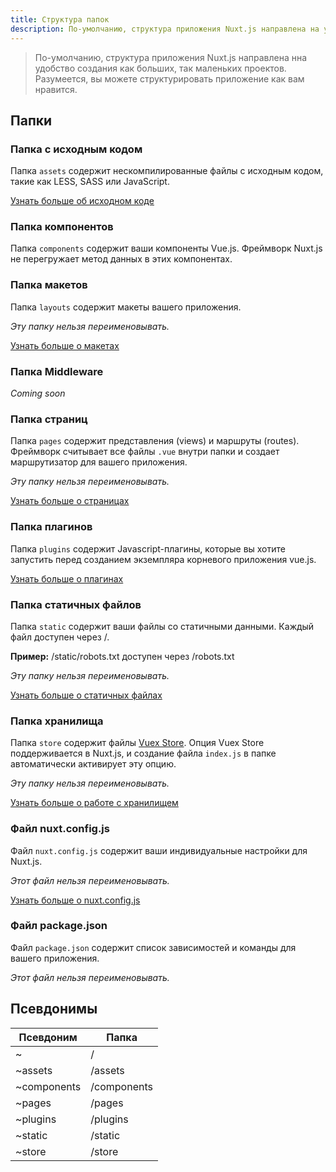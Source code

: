 ```yaml
---
title: Структура папок
description: По-умолчанию, структура приложения Nuxt.js направлена на удобство создания как больших, так маленьких проектов.
---
```


> По-умолчанию, структура приложения Nuxt.js направлена нна удобство создания как больших, так маленьких проектов. Разумеется, вы можете структурировать приложение как вам нравится.

## Папки

### Папка с исходным кодом

Папка `assets` содержит нескомпилированные файлы с исходным кодом, такие как LESS, SASS или JavaScript.

[Узнать больше об исходном коде](/guide/assets)

### Папка компонентов

Папка `components` содержит ваши компоненты Vue.js. Фреймворк Nuxt.js не перегружает метод данных в этих компонентах.

### Папка макетов

Папка `layouts` содержит макеты вашего приложения.

_Эту папку нельзя переименовывать._

[Узнать больше о макетах](/guide/layouts)

### Папка Middleware

_Coming soon_

### Папка страниц

Папка `pages` содержит представления (views) и маршруты (routes). Фреймворк считывает все файлы `.vue` внутри папки и создает маршрутизатор для вашего приложения.

_Эту папку нельзя переименовывать._

[Узнать больше о страницах](/guide/pages)

### Папка плагинов

Папка `plugins` содержит Javascript-плагины, которые вы хотите запустить перед
созданием экземпляра корневого приложения vue.js.

[Узнать больше о плагинах](/guide/plugins)

### Папка статичных файлов

Папка `static` содержит ваши файлы со статичными данными. Каждый файл доступен через /.

**Пример:** /static/robots.txt доступен через /robots.txt

_Эту папку нельзя переименовывать._

[Узнать больше о статичных файлах](/guide/static)

### Папка хранилища

Папка `store` содержит файлы [Vuex Store](http://vuex.vuejs.org). Опция Vuex Store поддерживается в Nuxt.js, и создание файла `index.js` в папке автоматически активирует эту опцию.

_Эту папку нельзя переименовывать._

[Узнать больше о работе с хранилищем](/guide/vuex-store)

### Файл nuxt.config.js

Файл `nuxt.config.js` содержит ваши индивидуальные настройки для Nuxt.js.

_Этот файл нельзя переименовывать._

[Узнать больше о nuxt.config.js](/guide/configuration)

### Файл package.json

Файл `package.json` содержит список зависимостей и команды для вашего приложения.

_Этот файл нельзя переименовывать._

## Псевдонимы

| Псевдоним | Папка |
|-----|------|
| ~ | / |
| ~assets | /assets |
| ~components | /components |
| ~pages | /pages |
| ~plugins | /plugins |
| ~static | /static |
| ~store | /store |
